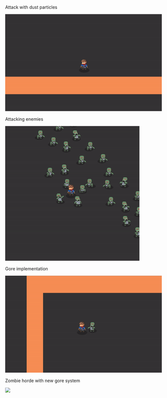 Attack with dust particles

![](attack_and_dust.gif)

Attacking enemies

![](gameplay.gif)

Gore implementation

![](gore_demo.gif)

Zombie horde with new gore system

![](zombie_horde_blood.gif)
